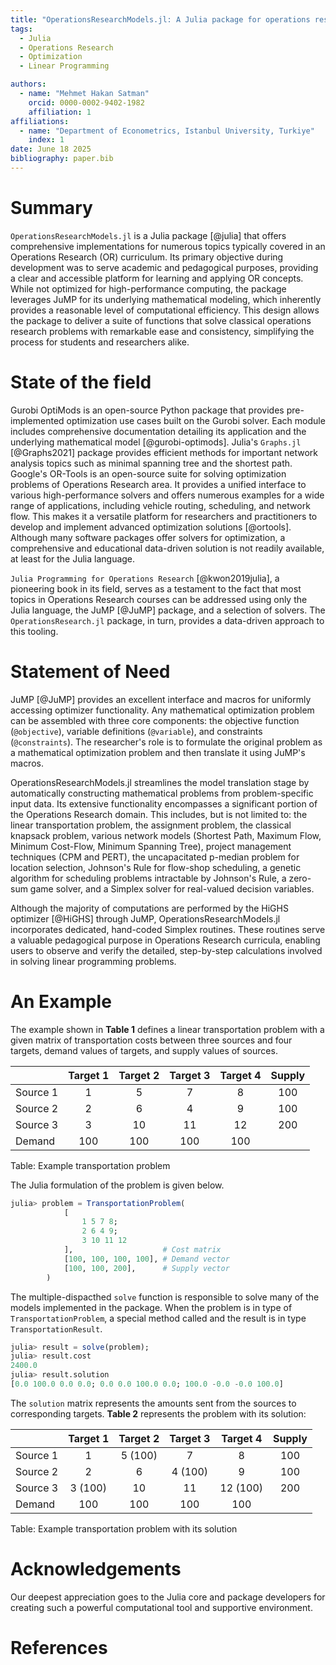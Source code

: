 ```yaml
---
title: "OperationsResearchModels.jl: A Julia package for operations research models"
tags:
  - Julia
  - Operations Research
  - Optimization
  - Linear Programming

authors:
  - name: "Mehmet Hakan Satman"
    orcid: 0000-0002-9402-1982
    affiliation: 1
affiliations:
  - name: "Department of Econometrics, Istanbul University, Turkiye"
    index: 1
date: June 18 2025
bibliography: paper.bib
---
```



# Summary

`OperationsResearchModels.jl` is a Julia package [@julia] that offers comprehensive implementations for numerous topics typically covered in an Operations Research (OR) curriculum. Its primary objective during development was to serve academic and pedagogical purposes, providing a clear and accessible platform for learning and applying OR concepts. While not optimized for high-performance computing, the package leverages JuMP for its underlying mathematical modeling, which inherently provides a reasonable level of computational efficiency. This design allows the package to deliver a suite of functions that solve classical operations research problems with remarkable ease and consistency, simplifying the process for students and researchers alike.

# State of the field

Gurobi OptiMods is an open-source Python package that provides pre-implemented optimization use cases built on the Gurobi solver. Each module includes comprehensive documentation detailing its application and the underlying mathematical model [@gurobi-optimods]. Julia's `Graphs.jl` [@Graphs2021] package provides efficient methods for important network analysis topics such as minimal spanning tree and the shortest path. Google's OR-Tools is an open-source suite for solving optimization problems of Operations Research area. It provides a unified interface to various high-performance solvers and offers numerous examples for a wide range of applications, including vehicle routing, scheduling, and network flow. This makes it a versatile platform for researchers and practitioners to develop and implement advanced optimization solutions [@ortools]. Although many software packages offer solvers for optimization, a comprehensive and educational data-driven solution is not readily available, at least for the Julia language.

`Julia Programming for Operations Research` [@kwon2019julia], a pioneering book in its field, serves as a testament to the fact that most topics in Operations Research courses can be addressed using only the Julia language, the JuMP [@JuMP] package, and a selection of solvers. The `OperationsResearch.jl` package, in turn, provides a data-driven approach to this tooling.

# Statement of Need

JuMP [@JuMP] provides an excellent interface and macros for uniformly accessing optimizer functionality. Any mathematical optimization problem can be assembled with three core components: the objective function (`@objective`), variable definitions (`@variable`), and constraints (`@constraints`). The researcher's role is to formulate the original problem as a mathematical optimization problem and then translate it using JuMP's macros.

OperationsResearchModels.jl streamlines the model translation stage by automatically constructing mathematical problems from problem-specific input data. Its extensive functionality encompasses a significant portion of the Operations Research domain. This includes, but is not limited to: the linear transportation problem, the assignment problem, the classical knapsack problem, various network models (Shortest Path, Maximum Flow, Minimum Cost-Flow, Minimum Spanning Tree), project management techniques (CPM and PERT), the uncapacitated p-median problem for location selection, Johnson's Rule for flow-shop scheduling, a genetic algorithm for scheduling problems intractable by Johnson's Rule, a zero-sum game solver, and a Simplex solver for real-valued decision variables.

Although the majority of computations are performed by the HiGHS optimizer [@HiGHS] through JuMP, OperationsResearchModels.jl incorporates dedicated, hand-coded Simplex routines. These routines serve a valuable pedagogical purpose in Operations Research curricula, enabling users to observe and verify the detailed, step-by-step calculations involved in solving linear programming problems.

# An Example

The example shown in **Table 1** defines a linear transportation problem with a given matrix 
of transportation costs between three sources and four targets, demand values of targets, and 
supply values of sources. 

|           | Target 1  | Target 2  | Target 3  | Target 4  |  Supply  |
| :-------- | :-------: | :-------: | :-------: | :-------: | :------: |
| Source 1  | 1         | 5         | 7         | 8         | 100      |
| Source 2  | 2         | 6         | 4         | 9         | 100      |
| Source 3  | 3         | 10        | 11        | 12        | 200      |
| Demand    | 100       | 100       | 100       | 100       |          |

Table: Example transportation problem

The Julia formulation of the problem is given below.

```Julia
julia> problem = TransportationProblem(
            [
                1 5 7 8;
                2 6 4 9;
                3 10 11 12
            ],                    # Cost matrix
            [100, 100, 100, 100], # Demand vector
            [100, 100, 200],      # Supply vector
        )
```

The multiple-dispacthed `solve` function is responsible to solve many of the models implemented in the package. When the problem is in type of `TransportationProblem`, a special method called and the result is in type `TransportationResult`.

```Julia
julia> result = solve(problem);
julia> result.cost
2400.0
julia> result.solution
[0.0 100.0 0.0 0.0; 0.0 0.0 100.0 0.0; 100.0 -0.0 -0.0 100.0]
```

The `solution` matrix represents the amounts sent from the sources to corresponding targets. **Table 2** represents the problem with its solution:

|           | Target 1  | Target 2  | Target 3  | Target 4  |  Supply  |
| :-------- | :-------: | :-------: | :-------: | :-------: | :------: |
| Source 1  | 1         | 5  (100)  | 7         | 8         | 100      |
| Source 2  | 2         | 6         | 4 (100)   | 9         | 100      |
| Source 3  | 3  (100)  | 10        | 11        | 12 (100)  | 200      |
| Demand    | 100       | 100       | 100       | 100       |          |

Table: Example transportation problem with its solution

# Acknowledgements

Our deepest appreciation goes to the Julia core and package developers for creating such a powerful computational tool and supportive environment.

# References
